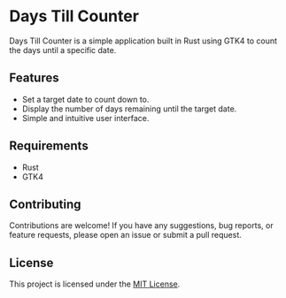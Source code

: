 # Days Till Counter

Days Till Counter is a simple application built in Rust using GTK4 to count the days until a specific date.

## Features

- Set a target date to count down to.
- Display the number of days remaining until the target date.
- Simple and intuitive user interface.

## Requirements

- Rust
- GTK4


## Contributing

Contributions are welcome! If you have any suggestions, bug reports, or feature requests, please open an issue or submit a pull request.

## License

This project is licensed under the [MIT License](LICENSE).
